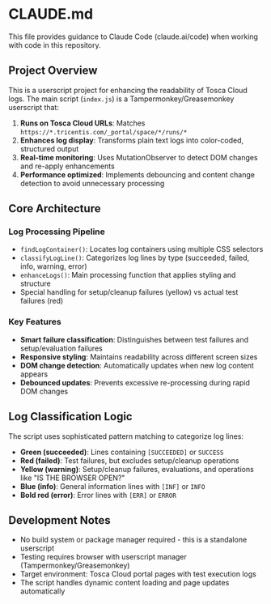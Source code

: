 # CLAUDE.md

This file provides guidance to Claude Code (claude.ai/code) when working with code in this repository.

## Project Overview

This is a userscript project for enhancing the readability of Tosca Cloud logs. The main script (`index.js`) is a Tampermonkey/Greasemonkey userscript that:

1. **Runs on Tosca Cloud URLs**: Matches `https://*.tricentis.com/_portal/space/*/runs/*`
2. **Enhances log display**: Transforms plain text logs into color-coded, structured output
3. **Real-time monitoring**: Uses MutationObserver to detect DOM changes and re-apply enhancements
4. **Performance optimized**: Implements debouncing and content change detection to avoid unnecessary processing

## Core Architecture

### Log Processing Pipeline

- `findLogContainer()`: Locates log containers using multiple CSS selectors
- `classifyLogLine()`: Categorizes log lines by type (succeeded, failed, info, warning, error)
- `enhanceLogs()`: Main processing function that applies styling and structure
- Special handling for setup/cleanup failures (yellow) vs actual test failures (red)

### Key Features

- **Smart failure classification**: Distinguishes between test failures and setup/evaluation failures
- **Responsive styling**: Maintains readability across different screen sizes
- **DOM change detection**: Automatically updates when new log content appears
- **Debounced updates**: Prevents excessive re-processing during rapid DOM changes

## Log Classification Logic

The script uses sophisticated pattern matching to categorize log lines:

- **Green (succeeded)**: Lines containing `[SUCCEEDED]` or `SUCCESS`
- **Red (failed)**: Test failures, but excludes setup/cleanup operations
- **Yellow (warning)**: Setup/cleanup failures, evaluations, and operations like "IS THE BROWSER OPEN?"
- **Blue (info)**: General information lines with `[INF]` or `INFO`
- **Bold red (error)**: Error lines with `[ERR]` or `ERROR`

## Development Notes

- No build system or package manager required - this is a standalone userscript
- Testing requires browser with userscript manager (Tampermonkey/Greasemonkey)
- Target environment: Tosca Cloud portal pages with test execution logs
- The script handles dynamic content loading and page updates automatically
